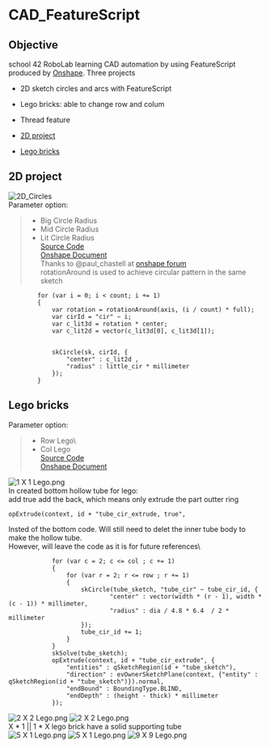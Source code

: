 # CAD_FeatureScript

## Objective
school 42 RoboLab learning CAD automation by using FeatureScript produced by [Onshape](https://www.onshape.com/).
Three projects
* 2D sketch circles and arcs with FeatureScript
* Lego bricks: able to change row and colum
* Thread feature

* [2D project](#2D-project)
* [Lego bricks](#Lego-bricks)


## 2D project
![2D_Circles](/image/2D_Circles.png)\
Parameter option:
>   * Big Circle Radius
>   * Mid Circle Radius
>   * Lit Circle Radius\
[Source Code](https://github.com/JCTGY/onshape_CAD_FeatureScript/blob/master/2D_circles.fs)\
[Onshape Document](https://cad.onshape.com/documents/7bd52314a96f9a14b24e8ca8/w/290640dd845c1e9488e4008d/e/a40c1ed49153c80a4acac5b6)\
Thanks to @paul_chastell at [onshape forum](https://forum.onshape.com/discussion/11944/question-about-feature-script-sketch-merge-and-constrain-when-using-circular-pattern)\
rotationAround is used to achieve circular pattern in the same sketch
```
        for (var i = 0; i < count; i += 1)
        {
            var rotation = rotationAround(axis, (i / count) * full);
            var cirId = "cir" ~ i;
            var c_lit3d = rotation * center;
            var c_lit2d = vector(c_lit3d[0], c_lit3d[1]); 
    
            
            skCircle(sk, cirId, {
                "center" : c_lit2d ,
                "radius" : little_cir * millimeter
            });
        }
```

## Lego bricks
Parameter option:
>   * Row Lego\
>   * Col Lego\
[Source Code](https://github.com/JCTGY/onshape_CAD_FeatureScript/blob/master/lego_bricks.fs)\
[Onshape Document](https://cad.onshape.com/documents/da6b009e9c013270aeae4cd8/w/05c0f5a10696f0c50747bc21/e/385ac05fe04a705f8d000c23)


![1 X 1 Lego.png](/image/1X1_Lego.png)\
In created bottom hollow tube for lego: \
add true add the back, which means only extrude the part outter ring
```
opExtrude(context, id + "tube_cir_extrude, true",
```
Insted of the bottom code. Will still need to delet the inner tube body to make the hollow tube.\
However, will leave the code as it is for future references\
```
            for (var c = 2; c <= col ; c += 1)
            {
                for (var r = 2; r <= row ; r += 1)
                {
                    skCircle(tube_sketch, "tube_cir" ~ tube_cir_id, {
                            "center" : vector(width * (r - 1), width * (c - 1)) * millimeter,
                            "radius" : dia / 4.8 * 6.4  / 2 * millimeter
                    });
                    tube_cir_id += 1;
                }
            }
            skSolve(tube_sketch);
            opExtrude(context, id + "tube_cir_extrude", {
                "entities" : qSketchRegion(id + "tube_sketch"),
                "direction" : evOwnerSketchPlane(context, {"entity" : qSketchRegion(id + "tube_sketch")}).normal,
                "endBound" : BoundingType.BLIND,
                "endDepth" : (height - thick) * millimeter
            });
```

![2 X 2 Lego.png](/image/2X2_Lego.png)
![2 X 2 Lego.png](/image/2X2_Lego_Back.png)\
X * 1 || 1 * X lego brick have a solid supporting tube\
![5 X 1 Lego.png](/image/5X1_Lego.png)
![5 X 1 Lego.png](/image/5X1_Lego_Back.png)
![9 X 9 Lego.png](/image/9X9_Lego.png)

